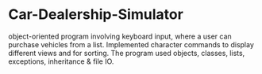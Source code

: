 # Car-Dealership-Simulator
object-oriented program involving keyboard input, where a user can purchase vehicles
from a list. Implemented character commands to display different views and for sorting. The program used objects, classes, lists, exceptions, inheritance & file IO.
